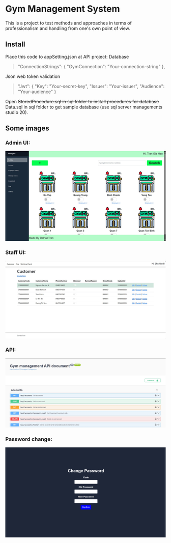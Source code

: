 # Gym Management System
This is a project to test methods and approaches in terms of professionalism and handling from one's own point of view.
## Install
Place this code to appSetting.json at API project:
Database
> "ConnectionStrings": {
  "GymConnection": "Your-connection-string"
},

Json web token validation
> "Jwt": {
  "Key": "Your-secret-key",
  "Issuer": "Your-issuer", 
  "Audience": "Your-audience" 
}

Open ~~StoredProcedure.sql in sql folder to install procedures for database~~ Data.sql in sql folder to get sample database (use sql server managements studio 20).

## Some images
### Admin UI:
![Admin UI](<Screenshot 2025-03-25 123944.jpg>)
### Staff UI:
![Staff UI](<Screenshot 2025-03-25 123316.jpg>)
### API:
![API UI](<Screenshot 2025-03-25 122725.jpg>)
### Password change:
![alt text](<Screenshot 2025-04-10 121345.PNG>)
